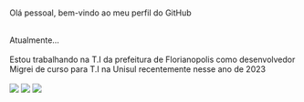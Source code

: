 <html lang="pt-br">
 <head>
 </head>
 <body>
 <br>
 <div>
   <p>Olá pessoal, bem-vindo ao meu perfil do GitHub</p><br>
  </div>
 <div>
  <label>Atualmente...</label><br><br>
  <label>Estou trabalhando na T.I da prefeitura de Florianopolis como desenvolvedor</label><br>
  <label>Migrei de curso para T.I na Unisul recentemente nesse ano de 2023</label>
 </div><br>

 
 
 
<div>
  <a href="https://www.instagram.com/carniel_joao/" target="_blank"><img src="https://img.shields.io/badge/-Instagram-%23E4405F?style=for-the-badge&logo=instagram&logoColor=white" target="_blank"></a>
  <a href = "mailto:joaovictorcarniel.cert.trabalho@gmail.com"><img src="https://img.shields.io/badge/-Gmail-%23333?style=for-the-badge&logo=gmail&logoColor=white" target="_blank"></a>
  <a href="www.linkedin.com/in/joao-victor-3416bb229" target="_blank"><img src="https://img.shields.io/badge/-LinkedIn-%230077B5?style=for-the-badge&logo=linkedin&logoColor=white" target="_blank"></a> 
</div>



          
</body>
